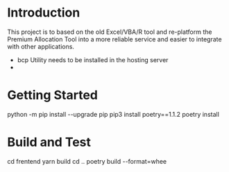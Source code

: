 # Introduction 
This project is to based on the old Excel/VBA/R tool and re-platform the 
Premium Allocation Tool into a more reliable service and easier to integrate with other applications.

* bcp Utility needs to be installed in the hosting server
* 

# Getting Started
python -m pip install --upgrade pip
pip3 install poetry==1.1.2
poetry install

# Build and Test
cd frentend
yarn build
cd ..
poetry build --format=whee

